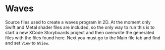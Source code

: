 # Waves

Source files used to create a waves program in 2D. At the moment only Swift and Metal shader files are included, so the only way to run this is to start a new XCode Storyboards project and then overwrite the generated files with the files found here. Next you must go to the Main file tab and find and set `View` to `GView`.